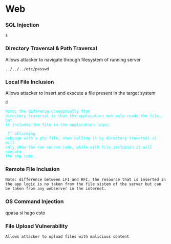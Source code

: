 # Web

### SQL Injection

    s


### Directory Traversal & Path Traversal
<p> Allows attacker to navigate through filesystem of running server</p>

    ../../../etc/passwd

### Local File Inclusion
<p>Allows attacker to insert and execute a file present in the target system</p>

    d
<code style="color : cyan">Note: the diference conceptually from directory traversal is that the application not only reads the file, but it includes the file in the application logic. 
<br>
<br>
If attacking webpage with a php file, when calling it by directory traversal it will only show the raw source code, while with file inclusion it will execute the php code.</code>

### Remote File Inclusion
    
    Note: difference between LFI and RFI, the resource that is inserted in the app logic is no taken from the file sistem of the server but can be taken from any webserver in the internet.

### OS Command Injection
<p>qpasa si hago esto </p>

    

### File Upload Vulnerability

    Allows attacker to upload files with malicious content

